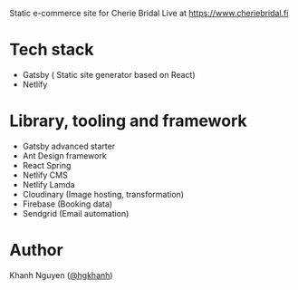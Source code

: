 Static e-commerce site for Cherie Bridal
Live at https://www.cheriebridal.fi

# Tech stack
- Gatsby ( Static site generator based on React)
- Netlify

# Library, tooling and framework
- Gatsby advanced starter
- Ant Design framework
- React Spring
- Netlify CMS
- Netlify Lamda
- Cloudinary  (Image hosting, transformation)
- Firebase  (Booking data)
- Sendgrid  (Email automation)

# Author

Khanh Nguyen ([@hgkhanh](https://github.com/hgkhanh))
